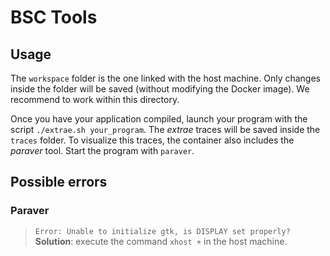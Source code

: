 # BSC Tools
## Usage
The `workspace` folder is the one linked with the host machine. Only changes inside the folder will be saved (without modifying the Docker image). We recommend to work within this directory. 

Once you have your application compiled, launch your program with the script `./extrae.sh your_program`. The *extrae* traces will be saved inside the `traces` folder. To visualize this traces, the container also includes the *paraver* tool. Start the program with `paraver`.

## Possible errors
### Paraver
> `Error: Unable to initialize gtk, is DISPLAY set properly?` 
> **Solution**: execute the command `xhost +` in the host machine.

